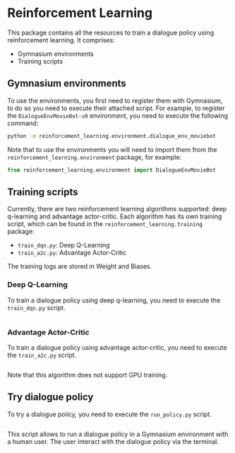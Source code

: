 # Reinforcement Learning

This package contains all the resources to train a dialogue policy using reinforcement learning. It comprises:

  * Gymnasium environments
  * Training scripts

## Gymnasium environments

To use the environments, you first need to register them with Gymnasium, to do so you need to execute their attached script.
For example, to register the `DialogueEnvMovieBot-v0` environment, you need to execute the following command:

```bash
python -m reinforcement_learning.environment.dialogue_env_moviebot
```

Note that to use the environments you will need to import them from the `reinforcement_learning.environment` package, for example:

```python
from reinforcement_learning.environment import DialogueEnvMovieBot
```

## Training scripts

Currently, there are two reinforcement learning algorithms supported: deep q-learning and advantage actor-critic.
Each algorithm has its own training script, which can be found in the `reinforcement_learning.training` package:

  * `train_dqn.py`: Deep Q-Learning
  * `train_a2c.py`: Advantage Actor-Critic

The training logs are stored in Weight and Biases.

### Deep Q-Learning

To train a dialogue policy using deep q-learning, you need to execute the `train_dqn.py` script.

```bash
```

### Advantage Actor-Critic

To train a dialogue policy using advantage actor-critic, you need to execute the `train_a2c.py` script.

```bash
```

Note that this algorithm does not support GPU training.

## Try dialogue policy

To try a dialogue policy, you need to execute the `run_policy.py` script.

```bash
```

This script allows to run a dialogue policy in a Gymnasium environment with a human user.
The user interact with the dialogue policy via the terminal.
